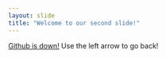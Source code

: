 ```yaml
---
layout: slide
title: "Welcome to our second slide!"
---
```

[Github is down!](https://nerdymemes.com/programming/github-is-down/275/)
Use the left arrow to go back!
